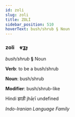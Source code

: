 ```yaml
---
id: zoli
slug: zoli
title: ZOLİ
sidebar_position: 510
hoverText: bush/shrub § Noun
---
```


### zoli&emsp;<span kind="abugida">ⱴʓɟ</span>

*bush/shrub* **§** Noun

**Verb**: to be a bush/shrub

**Noun**: bush/shrub

**Modifier**: bush/shrub-like

Hindi झाड़ी jhāṛī undefined

*Indo-Iranian Language Family*